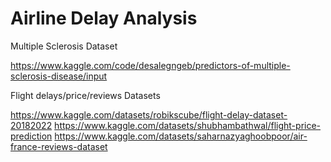 # Airline Delay Analysis 

Multiple Sclerosis Dataset

https://www.kaggle.com/code/desalegngeb/predictors-of-multiple-sclerosis-disease/input


Flight delays/price/reviews Datasets

https://www.kaggle.com/datasets/robikscube/flight-delay-dataset-20182022
https://www.kaggle.com/datasets/shubhambathwal/flight-price-prediction
https://www.kaggle.com/datasets/saharnazyaghoobpoor/air-france-reviews-dataset
